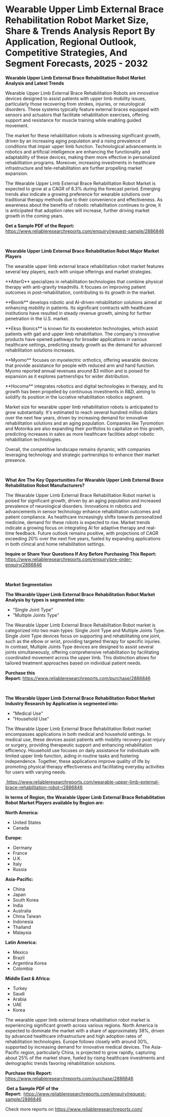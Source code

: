 <p><h1>Wearable Upper Limb External Brace Rehabilitation Robot Market Size, Share & Trends Analysis Report By Application, Regional Outlook, Competitive Strategies, And Segment Forecasts, 2025 - 2032</h1></p><p><strong>Wearable Upper Limb External Brace Rehabilitation Robot Market Analysis and Latest Trends</strong></p>
<p><p>Wearable Upper Limb External Brace Rehabilitation Robots are innovative devices designed to assist patients with upper limb mobility issues, particularly those recovering from strokes, injuries, or neurological disorders. These systems typically feature external braces equipped with sensors and actuators that facilitate rehabilitation exercises, offering support and resistance for muscle training while enabling guided movement.</p><p>The market for these rehabilitation robots is witnessing significant growth, driven by an increasing aging population and a rising prevalence of conditions that impair upper limb function. Technological advancements in robotics and artificial intelligence are enhancing the functionality and adaptability of these devices, making them more effective in personalized rehabilitation programs. Moreover, increasing investments in healthcare infrastructure and tele-rehabilitation are further propelling market expansion.</p><p>The Wearable Upper Limb External Brace Rehabilitation Robot Market is expected to grow at a CAGR of 8.3% during the forecast period. Emerging trends also indicate a growing preference for wearable solutions over traditional therapy methods due to their convenience and effectiveness. As awareness about the benefits of robotic rehabilitation continues to grow, it is anticipated that adoption rates will increase, further driving market growth in the coming years.</p></p>
<p><strong>Get a Sample PDF of the Report:&nbsp;</strong> <a href="https://www.reliableresearchreports.com/enquiry/request-sample/2886846?utm_campaign=3012&utm_medium=2&utm_source=Github&utm_content=ia&utm_term=13032025&utm_id=wearable-upper-limb-external-brace-rehabilitation-robot">https://www.reliableresearchreports.com/enquiry/request-sample/2886846</a></p>
<p>&nbsp;</p>
<p><strong>Wearable Upper Limb External Brace Rehabilitation Robot Major Market Players</strong></p>
<p><p>The wearable upper limb external brace rehabilitation robot market features several key players, each with unique offerings and market strategies. </p><p>**AlterG** specializes in rehabilitation technologies that combine physical therapy with anti-gravity treadmills. It focuses on improving patient outcomes in post-rehabilitation, contributing to its growth in the market.</p><p>**Bionik** develops robotic and AI-driven rehabilitation solutions aimed at enhancing mobility in patients. Its significant contracts with healthcare institutions have resulted in steady revenue growth, aiming for further penetration in the U.S. market.</p><p>**Ekso Bionics** is known for its exoskeleton technologies, which assist patients with gait and upper limb rehabilitation. The company's innovative products have opened pathways for broader applications in various healthcare settings, predicting steady growth as the demand for advanced rehabilitation solutions increases.</p><p>**Myomo** focuses on myoelectric orthotics, offering wearable devices that provide assistance for people with reduced arm and hand function. Myomo reported annual revenues around $3 million and is poised for expansion as it explores partnerships for wider distribution.</p><p>**Hocoma** integrates robotics and digital technologies in therapy, and its growth has been propelled by continuous investments in R&D, aiming to solidify its position in the lucrative rehabilitation robotics segment.</p><p>Market size for wearable upper limb rehabilitation robots is anticipated to grow substantially. It's estimated to reach several hundred million dollars over the next few years, driven by increasing demand for innovative rehabilitation solutions and an aging population. Companies like Tyromotion and Motorika are also expanding their portfolios to capitalize on this growth, predicting increases in sales as more healthcare facilities adopt robotic rehabilitation technologies.</p><p>Overall, the competitive landscape remains dynamic, with companies leveraging technology and strategic partnerships to enhance their market presence.</p></p>
<p>&nbsp;</p>
<p><strong>What Are The Key Opportunities For Wearable Upper Limb External Brace Rehabilitation Robot Manufacturers?</strong></p>
<p><p>The Wearable Upper Limb External Brace Rehabilitation Robot market is poised for significant growth, driven by an aging population and increased prevalence of neurological disorders. Innovations in robotics and advancements in sensor technology enhance rehabilitation outcomes and patient compliance. As healthcare increasingly shifts towards personalized medicine, demand for these robots is expected to rise. Market trends indicate a growing focus on integrating AI for adaptive therapy and real-time feedback. Future outlook remains positive, with projections of CAGR exceeding 20% over the next five years, fueled by expanding applications in both clinical and home rehabilitation settings.</p></p>
<p><strong>Inquire or Share Your Questions If Any Before Purchasing This Report:</strong> <a href="https://www.reliableresearchreports.com/enquiry/pre-order-enquiry/2886846?utm_campaign=3012&utm_medium=2&utm_source=Github&utm_content=ia&utm_term=13032025&utm_id=wearable-upper-limb-external-brace-rehabilitation-robot">https://www.reliableresearchreports.com/enquiry/pre-order-enquiry/2886846</a></p>
<p>&nbsp;</p>
<p><strong>Market Segmentation</strong></p>
<p><strong>The Wearable Upper Limb External Brace Rehabilitation Robot Market Analysis by types is segmented into:</strong></p>
<p><ul><li>"Single Joint Type"</li><li>"Multiple Joints Type"</li></ul></p>
<p><p>The Wearable Upper Limb External Brace Rehabilitation Robot market is categorized into two main types: Single Joint Type and Multiple Joints Type. Single Joint Type devices focus on supporting and rehabilitating one joint, such as the elbow or wrist, providing targeted therapy for specific injuries. In contrast, Multiple Joints Type devices are designed to assist several joints simultaneously, offering comprehensive rehabilitation by facilitating coordinated movement across the upper limb. This distinction allows for tailored treatment approaches based on individual patient needs.</p></p>
<p><strong>Purchase this Report:&nbsp;</strong><a href="https://www.reliableresearchreports.com/purchase/2886846?utm_campaign=3012&utm_medium=2&utm_source=Github&utm_content=ia&utm_term=13032025&utm_id=wearable-upper-limb-external-brace-rehabilitation-robot">https://www.reliableresearchreports.com/purchase/2886846</a></p>
<p>&nbsp;</p>
<p><strong>The Wearable Upper Limb External Brace Rehabilitation Robot Market Industry Research by Application is segmented into:</strong></p>
<p><ul><li>"Medical Use"</li><li>"Household Use"</li></ul></p>
<p><p>The Wearable Upper Limb External Brace Rehabilitation Robot market encompasses applications in both medical and household settings. In medical use, these devices assist patients with mobility recovery post-injury or surgery, providing therapeutic support and enhancing rehabilitation efficiency. Household use focuses on daily assistance for individuals with limited upper limb function, aiding in routine tasks and fostering independence. Together, these applications improve quality of life by promoting physical therapy effectiveness and facilitating everyday activities for users with varying needs.</p></p>
<p><a href="https://www.reliableresearchreports.com/wearable-upper-limb-external-brace-rehabilitation-robot-r2886846?utm_campaign=3012&utm_medium=2&utm_source=Github&utm_content=ia&utm_term=13032025&utm_id=wearable-upper-limb-external-brace-rehabilitation-robot">&nbsp;https://www.reliableresearchreports.com/wearable-upper-limb-external-brace-rehabilitation-robot-r2886846</a></p>
<p><strong>In terms of Region, the Wearable Upper Limb External Brace Rehabilitation Robot Market Players available by Region are:</strong></p>
<p>
    <p> <strong> North America: </strong>
        <ul>
            <li>United States</li>
            <li>Canada</li>
        </ul>
        </p> 
    <p> <strong> Europe: </strong>
        <ul>
            <li>Germany</li>
            <li>France</li>
            <li>U.K.</li>
            <li>Italy</li>
            <li>Russia</li>
        </ul>
        </p> 
    <p> <strong> Asia-Pacific: </strong>
        <ul>
            <li>China</li>
            <li>Japan</li>
            <li>South Korea</li>
            <li>India</li>
            <li>Australia</li>
            <li>China Taiwan</li>
            <li>Indonesia</li>
            <li>Thailand</li>
            <li>Malaysia</li>
        </ul>
        </p> 
    <p> <strong> Latin America: </strong>
        <ul>
            <li>Mexico</li>
            <li>Brazil</li>
            <li>Argentina Korea</li>
            <li>Colombia</li>
        </ul>
        </p> 
    <p> <strong> Middle East & Africa: </strong>
        <ul>
            <li>Turkey</li>
            <li>Saudi</li>
            <li>Arabia</li>
            <li>UAE</li>
            <li>Korea</li>
        </ul>
    </p>
    </p>
<p><p>The wearable upper limb external brace rehabilitation robot market is experiencing significant growth across various regions. North America is expected to dominate the market with a share of approximately 38%, driven by advanced healthcare infrastructure and high adoption rates of rehabilitation technologies. Europe follows closely with around 30%, supported by increasing demand for innovative medical devices. The Asia-Pacific region, particularly China, is projected to grow rapidly, capturing about 25% of the market share, fueled by rising healthcare investments and demographic trends favoring rehabilitation solutions.</p></p>
<p><strong>Purchase this Report: </strong><a href="https://www.reliableresearchreports.com/purchase/2886846?utm_campaign=3012&utm_medium=2&utm_source=Github&utm_content=ia&utm_term=13032025&utm_id=wearable-upper-limb-external-brace-rehabilitation-robot">https://www.reliableresearchreports.com/purchase/2886846</a></p>
<p>&nbsp;<strong>Get a Sample PDF of the Report:&nbsp;&nbsp;</strong><a href="https://www.reliableresearchreports.com/enquiry/request-sample/2886846?utm_campaign=3012&utm_medium=2&utm_source=Github&utm_content=ia&utm_term=13032025&utm_id=wearable-upper-limb-external-brace-rehabilitation-robot">https://www.reliableresearchreports.com/enquiry/request-sample/2886846</a></p>
<p><strong></strong></p>
<p>Check more reports on <a href="https://www.reliableresearchreports.com/?utm_campaign=3012&utm_medium=2&utm_source=Github&utm_content=ia&utm_term=13032025&utm_id=wearable-upper-limb-external-brace-rehabilitation-robot">https://www.reliableresearchreports.com/</a></p>